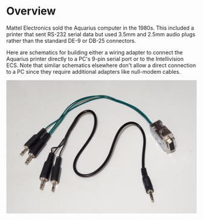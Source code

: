 # Overview

Mattel Electronics sold the Aquarius computer in the 1980s.  This included a printer that sent RS-232 serial data but used 3.5mm and 2.5mm audio plugs rather than the standard DE-9 or DB-25 connectors.

Here are schematics for building either a wiring adapter to connect the Aquarius printer directly to a PC's 9-pin serial port or to the Intellivision ECS.  Note that similar schematics elsewhere don't allow a direct connection to a PC since they require additional adapters like null-modem cables.

![image of example adapters](/Photo%20of%20Example%20Adapters.jpg)
